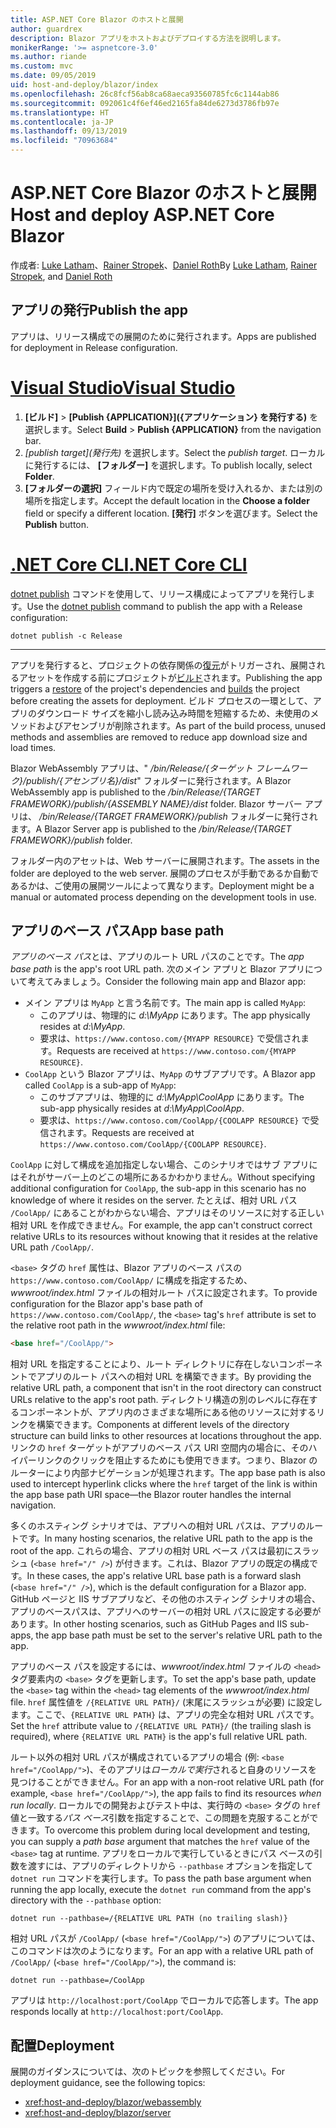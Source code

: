 ```yaml
---
title: ASP.NET Core Blazor のホストと展開
author: guardrex
description: Blazor アプリをホストおよびデプロイする方法を説明します。
monikerRange: '>= aspnetcore-3.0'
ms.author: riande
ms.custom: mvc
ms.date: 09/05/2019
uid: host-and-deploy/blazor/index
ms.openlocfilehash: 26c8fcf56ab8ca68aeca93560785fc6c1144ab86
ms.sourcegitcommit: 092061c4f6ef46ed2165fa84de6273d3786fb97e
ms.translationtype: HT
ms.contentlocale: ja-JP
ms.lasthandoff: 09/13/2019
ms.locfileid: "70963684"
---
```

# <a name="host-and-deploy-aspnet-core-blazor"></a><span data-ttu-id="dcc29-103">ASP.NET Core Blazor のホストと展開</span><span class="sxs-lookup"><span data-stu-id="dcc29-103">Host and deploy ASP.NET Core Blazor</span></span>

<span data-ttu-id="dcc29-104">作成者: [Luke Latham](https://github.com/guardrex)、[Rainer Stropek](https://www.timecockpit.com)、[Daniel Roth](https://github.com/danroth27)</span><span class="sxs-lookup"><span data-stu-id="dcc29-104">By [Luke Latham](https://github.com/guardrex), [Rainer Stropek](https://www.timecockpit.com), and [Daniel Roth](https://github.com/danroth27)</span></span>

## <a name="publish-the-app"></a><span data-ttu-id="dcc29-105">アプリの発行</span><span class="sxs-lookup"><span data-stu-id="dcc29-105">Publish the app</span></span>

<span data-ttu-id="dcc29-106">アプリは、リリース構成での展開のために発行されます。</span><span class="sxs-lookup"><span data-stu-id="dcc29-106">Apps are published for deployment in Release configuration.</span></span>

# <a name="visual-studiotabvisual-studio"></a>[<span data-ttu-id="dcc29-107">Visual Studio</span><span class="sxs-lookup"><span data-stu-id="dcc29-107">Visual Studio</span></span>](#tab/visual-studio)

1. <span data-ttu-id="dcc29-108">**[ビルド]**  >  **[Publish {APPLICATION}]\({アプリケーション} を発行する\)** を選択します。</span><span class="sxs-lookup"><span data-stu-id="dcc29-108">Select **Build** > **Publish {APPLICATION}** from the navigation bar.</span></span>
1. <span data-ttu-id="dcc29-109">*[publish target]\(発行先\)* を選択します。</span><span class="sxs-lookup"><span data-stu-id="dcc29-109">Select the *publish target*.</span></span> <span data-ttu-id="dcc29-110">ローカルに発行するには、 **[フォルダー]** を選択します。</span><span class="sxs-lookup"><span data-stu-id="dcc29-110">To publish locally, select **Folder**.</span></span>
1. <span data-ttu-id="dcc29-111">**[フォルダーの選択]** フィールド内で既定の場所を受け入れるか、または別の場所を指定します。</span><span class="sxs-lookup"><span data-stu-id="dcc29-111">Accept the default location in the **Choose a folder** field or specify a different location.</span></span> <span data-ttu-id="dcc29-112">**[発行]** ボタンを選びます。</span><span class="sxs-lookup"><span data-stu-id="dcc29-112">Select the **Publish** button.</span></span>

# <a name="net-core-clitabnetcore-cli"></a>[<span data-ttu-id="dcc29-113">.NET Core CLI</span><span class="sxs-lookup"><span data-stu-id="dcc29-113">.NET Core CLI</span></span>](#tab/netcore-cli)

<span data-ttu-id="dcc29-114">[dotnet publish](/dotnet/core/tools/dotnet-publish) コマンドを使用して、リリース構成によってアプリを発行します。</span><span class="sxs-lookup"><span data-stu-id="dcc29-114">Use the [dotnet publish](/dotnet/core/tools/dotnet-publish) command to publish the app with a Release configuration:</span></span>

```console
dotnet publish -c Release
```

---

<span data-ttu-id="dcc29-115">アプリを発行すると、プロジェクトの依存関係の[復元](/dotnet/core/tools/dotnet-restore)がトリガーされ、展開されるアセットを作成する前にプロジェクトが[ビルド](/dotnet/core/tools/dotnet-build)されます。</span><span class="sxs-lookup"><span data-stu-id="dcc29-115">Publishing the app triggers a [restore](/dotnet/core/tools/dotnet-restore) of the project's dependencies and [builds](/dotnet/core/tools/dotnet-build) the project before creating the assets for deployment.</span></span> <span data-ttu-id="dcc29-116">ビルド プロセスの一環として、アプリのダウンロード サイズを縮小し読み込み時間を短縮するため、未使用のメソッドおよびアセンブリが削除されます。</span><span class="sxs-lookup"><span data-stu-id="dcc29-116">As part of the build process, unused methods and assemblies are removed to reduce app download size and load times.</span></span>

<span data-ttu-id="dcc29-117">Blazor WebAssembly アプリは、" */bin/Release/{ターゲット フレームワーク}/publish/{アセンブリ名}/dist*" フォルダーに発行されます。</span><span class="sxs-lookup"><span data-stu-id="dcc29-117">A Blazor WebAssembly app is published to the */bin/Release/{TARGET FRAMEWORK}/publish/{ASSEMBLY NAME}/dist* folder.</span></span> <span data-ttu-id="dcc29-118">Blazor サーバー アプリは、 */bin/Release/{TARGET FRAMEWORK}/publish* フォルダーに発行されます。</span><span class="sxs-lookup"><span data-stu-id="dcc29-118">A Blazor Server app is published to the */bin/Release/{TARGET FRAMEWORK}/publish* folder.</span></span>

<span data-ttu-id="dcc29-119">フォルダー内のアセットは、Web サーバーに展開されます。</span><span class="sxs-lookup"><span data-stu-id="dcc29-119">The assets in the folder are deployed to the web server.</span></span> <span data-ttu-id="dcc29-120">展開のプロセスが手動であるか自動であるかは、ご使用の展開ツールによって異なります。</span><span class="sxs-lookup"><span data-stu-id="dcc29-120">Deployment might be a manual or automated process depending on the development tools in use.</span></span>

## <a name="app-base-path"></a><span data-ttu-id="dcc29-121">アプリのベース パス</span><span class="sxs-lookup"><span data-stu-id="dcc29-121">App base path</span></span>

<span data-ttu-id="dcc29-122">*アプリのベース パス*とは、アプリのルート URL パスのことです。</span><span class="sxs-lookup"><span data-stu-id="dcc29-122">The *app base path* is the app's root URL path.</span></span> <span data-ttu-id="dcc29-123">次のメイン アプリと Blazor アプリについて考えてみましょう。</span><span class="sxs-lookup"><span data-stu-id="dcc29-123">Consider the following main app and Blazor app:</span></span>

* <span data-ttu-id="dcc29-124">メイン アプリは `MyApp` と言う名前です。</span><span class="sxs-lookup"><span data-stu-id="dcc29-124">The main app is called `MyApp`:</span></span>
  * <span data-ttu-id="dcc29-125">このアプリは、物理的に *d:\\MyApp* にあります。</span><span class="sxs-lookup"><span data-stu-id="dcc29-125">The app physically resides at *d:\\MyApp*.</span></span>
  * <span data-ttu-id="dcc29-126">要求は、`https://www.contoso.com/{MYAPP RESOURCE}` で受信されます。</span><span class="sxs-lookup"><span data-stu-id="dcc29-126">Requests are received at `https://www.contoso.com/{MYAPP RESOURCE}`.</span></span>
* <span data-ttu-id="dcc29-127">`CoolApp` という Blazor アプリは、`MyApp` のサブアプリです。</span><span class="sxs-lookup"><span data-stu-id="dcc29-127">A Blazor app called `CoolApp` is a sub-app of `MyApp`:</span></span>
  * <span data-ttu-id="dcc29-128">このサブアプリは、物理的に *d:\\MyApp\\CoolApp* にあります。</span><span class="sxs-lookup"><span data-stu-id="dcc29-128">The sub-app physically resides at *d:\\MyApp\\CoolApp*.</span></span>
  * <span data-ttu-id="dcc29-129">要求は、`https://www.contoso.com/CoolApp/{COOLAPP RESOURCE}` で受信されます。</span><span class="sxs-lookup"><span data-stu-id="dcc29-129">Requests are received at `https://www.contoso.com/CoolApp/{COOLAPP RESOURCE}`.</span></span>

<span data-ttu-id="dcc29-130">`CoolApp` に対して構成を追加指定しない場合、このシナリオではサブ アプリにはそれがサーバー上のどこの場所にあるかわかりません。</span><span class="sxs-lookup"><span data-stu-id="dcc29-130">Without specifying additional configuration for `CoolApp`, the sub-app in this scenario has no knowledge of where it resides on the server.</span></span> <span data-ttu-id="dcc29-131">たとえば、相対 URL パス `/CoolApp/` にあることがわからない場合、アプリはそのリソースに対する正しい相対 URL を作成できません。</span><span class="sxs-lookup"><span data-stu-id="dcc29-131">For example, the app can't construct correct relative URLs to its resources without knowing that it resides at the relative URL path `/CoolApp/`.</span></span>

<span data-ttu-id="dcc29-132">`<base>` タグの `href` 属性は、Blazor アプリのベース パスの `https://www.contoso.com/CoolApp/` に構成を指定するため、*wwwroot/index.html* ファイルの相対ルート パスに設定されます。</span><span class="sxs-lookup"><span data-stu-id="dcc29-132">To provide configuration for the Blazor app's base path of `https://www.contoso.com/CoolApp/`, the `<base>` tag's `href` attribute is set to the relative root path in the *wwwroot/index.html* file:</span></span>

```html
<base href="/CoolApp/">
```

<span data-ttu-id="dcc29-133">相対 URL を指定することにより、ルート ディレクトリに存在しないコンポーネントでアプリのルート パスへの相対 URL を構築できます。</span><span class="sxs-lookup"><span data-stu-id="dcc29-133">By providing the relative URL path, a component that isn't in the root directory can construct URLs relative to the app's root path.</span></span> <span data-ttu-id="dcc29-134">ディレクトリ構造の別のレベルに存在するコンポーネントが、アプリ内のさまざまな場所にある他のリソースに対するリンクを構築できます。</span><span class="sxs-lookup"><span data-stu-id="dcc29-134">Components at different levels of the directory structure can build links to other resources at locations throughout the app.</span></span> <span data-ttu-id="dcc29-135">リンクの `href` ターゲットがアプリのベース パス URI 空間内の場合に、そのハイパーリンクのクリックを阻止するためにも使用できます。つまり、Blazor のルーターにより内部ナビゲーションが処理されます。</span><span class="sxs-lookup"><span data-stu-id="dcc29-135">The app base path is also used to intercept hyperlink clicks where the `href` target of the link is within the app base path URI space&mdash;the Blazor router handles the internal navigation.</span></span>

<span data-ttu-id="dcc29-136">多くのホスティング シナリオでは、アプリへの相対 URL パスは、アプリのルートです。</span><span class="sxs-lookup"><span data-stu-id="dcc29-136">In many hosting scenarios, the relative URL path to the app is the root of the app.</span></span> <span data-ttu-id="dcc29-137">これらの場合、アプリの相対 URL ベース パスは最初にスラッシュ (`<base href="/" />`) が付きます。これは、Blazor アプリの既定の構成です。</span><span class="sxs-lookup"><span data-stu-id="dcc29-137">In these cases, the app's relative URL base path is a forward slash (`<base href="/" />`), which is the default configuration for a Blazor app.</span></span> <span data-ttu-id="dcc29-138">GitHub ページと IIS サブアプリなど、その他のホスティング シナリオの場合、アプリのベースパスは、アプリへのサーバーの相対 URL パスに設定する必要があります。</span><span class="sxs-lookup"><span data-stu-id="dcc29-138">In other hosting scenarios, such as GitHub Pages and IIS sub-apps, the app base path must be set to the server's relative URL path to the app.</span></span>

<span data-ttu-id="dcc29-139">アプリのベース パスを設定するには、*wwwroot/index.html* ファイルの `<head>` タグ要素内の `<base>` タグを更新します。</span><span class="sxs-lookup"><span data-stu-id="dcc29-139">To set the app's base path, update the `<base>` tag within the `<head>` tag elements of the *wwwroot/index.html* file.</span></span> <span data-ttu-id="dcc29-140">`href` 属性値を `/{RELATIVE URL PATH}/` (末尾にスラッシュが必要) に設定します。ここで、`{RELATIVE URL PATH}` は、アプリの完全な相対 URL パスです。</span><span class="sxs-lookup"><span data-stu-id="dcc29-140">Set the `href` attribute value to `/{RELATIVE URL PATH}/` (the trailing slash is required), where `{RELATIVE URL PATH}` is the app's full relative URL path.</span></span>

<span data-ttu-id="dcc29-141">ルート以外の相対 URL パスが構成されているアプリの場合 (例: `<base href="/CoolApp/">`)、そのアプリは*ローカルで実行*されると自身のリソースを見つけることができません。</span><span class="sxs-lookup"><span data-stu-id="dcc29-141">For an app with a non-root relative URL path (for example, `<base href="/CoolApp/">`), the app fails to find its resources *when run locally*.</span></span> <span data-ttu-id="dcc29-142">ローカルでの開発およびテスト中は、実行時の `<base>` タグの `href` 値と一致する*パス ベース*引数を指定することで、この問題を克服することができます。</span><span class="sxs-lookup"><span data-stu-id="dcc29-142">To overcome this problem during local development and testing, you can supply a *path base* argument that matches the `href` value of the `<base>` tag at runtime.</span></span> <span data-ttu-id="dcc29-143">アプリをローカルで実行しているときにパス ベースの引数を渡すには、アプリのディレクトリから `--pathbase` オプションを指定して `dotnet run` コマンドを実行します。</span><span class="sxs-lookup"><span data-stu-id="dcc29-143">To pass the path base argument when running the app locally, execute the `dotnet run` command from the app's directory with the `--pathbase` option:</span></span>

```console
dotnet run --pathbase=/{RELATIVE URL PATH (no trailing slash)}
```

<span data-ttu-id="dcc29-144">相対 URL パスが `/CoolApp/` (`<base href="/CoolApp/">`) のアプリについては、このコマンドは次のようになります。</span><span class="sxs-lookup"><span data-stu-id="dcc29-144">For an app with a relative URL path of `/CoolApp/` (`<base href="/CoolApp/">`), the command is:</span></span>

```console
dotnet run --pathbase=/CoolApp
```

<span data-ttu-id="dcc29-145">アプリは `http://localhost:port/CoolApp` でローカルで応答します。</span><span class="sxs-lookup"><span data-stu-id="dcc29-145">The app responds locally at `http://localhost:port/CoolApp`.</span></span>

## <a name="deployment"></a><span data-ttu-id="dcc29-146">配置</span><span class="sxs-lookup"><span data-stu-id="dcc29-146">Deployment</span></span>

<span data-ttu-id="dcc29-147">展開のガイダンスについては、次のトピックを参照してください。</span><span class="sxs-lookup"><span data-stu-id="dcc29-147">For deployment guidance, see the following topics:</span></span>

* <xref:host-and-deploy/blazor/webassembly>
* <xref:host-and-deploy/blazor/server>
